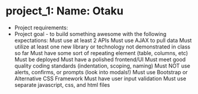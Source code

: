 # project_1: Name: Otaku

* Project requirements: 
* Project goal - to build something awesome with the following expectations:
    Must use at least 2 APIs
    Must use AJAX to pull data
    Must utilize at least one new library or technology not demonstrated in class so far
    Must have some sort of repeating element (table, columns, etc)
    Must be deployed
    Must have a polished frontend/UI
    Must meet good quality coding standards (indentation, scoping, naming)
    Must NOT use alerts, confirms, or prompts (look into modals!)
    Must use Bootstrap or Alternative CSS Framework
    Must have user input validation
    Must use separate javascript, css, and html files


